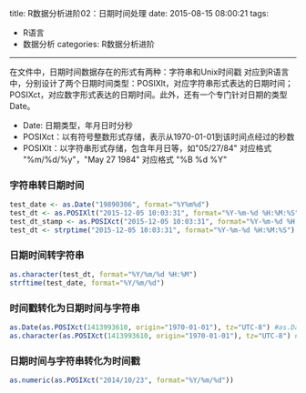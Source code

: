 title: R数据分析进阶02：日期时间处理
date: 2015-08-15 08:00:21
tags:
- R语言
- 数据分析
categories: R数据分析进阶

---

在文件中，日期时间数据存在的形式有两种：字符串和Unix时间戳
对应到R语言中，分别设计了两个日期时间类型：POSIXlt，对应字符串形式表达的日期时间；POSIXct，对应数字形式表达的日期时间。此外，还有一个专门针对日期的类型Date。
- Date: 日期类型，年月日时分秒
- POSIXct：以有符号整数形式存储，表示从1970-01-01到该时间点经过的秒数
- POSIXlt：以字符串形式存储，包含年月日等，如"05/27/84" 对应格式 "%m/%d/%y"，"May 27 1984" 对应格式 "%B %d %Y"

### 字符串转日期时间
``` r
test_date <- as.Date("19890306", format="%Y%m%d")
test_dt <- as.POSIXlt("2015-12-05 10:03:31", format="%Y-%m-%d %H:%M:%S")
test_dt_stamp <- as.POSIXct("2015-12-05 10:03:31", format="%Y-%m-%d %H:%M:%S")
test_dt <- strptime("2015-12-05 10:03:31", format="%Y-%m-%d %H:%M:%S") #等价于as.POSIXlt
```

### 日期时间转字符串
``` r
as.character(test_dt, format="%Y/%m/%d %H:%M")
strftime(test_date, format="%Y/%m/%d")
```

### 时间戳转化为日期时间与字符串
``` r
as.Date(as.POSIXct(1413993610, origin="1970-01-01"), tz="UTC-8") #as.Date的tz默认为GMT时区
as.character(as.POSIXct(1413993610, origin="1970-01-01"), tz="UTC-8") #as.character的tz默认为本地时区
```

### 日期时间与字符串转化为时间戳
``` r
as.numeric(as.POSIXct("2014/10/23", format="%Y/%m/%d"))
```


